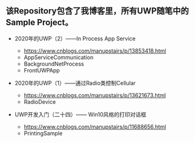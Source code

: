 ## 该Repository包含了我博客里，所有UWP随笔中的Sample Project。

* 2020年的UWP（2）——In Process App Service
  * https://www.cnblogs.com/manupstairs/p/13853418.html
  * AppServiceCommunication
  * BackgroundNetProcess
  * FrontUWPApp

* 2020年的UWP（1）——通过Radio类控制Cellular
  * https://www.cnblogs.com/manupstairs/p/13621673.html
  * RadioDevice

* UWP开发入门（二十四）—— Win10风格的打印对话框
  * https://www.cnblogs.com/manupstairs/p/11688656.html
  * PrintingSample
